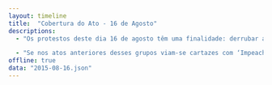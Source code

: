 ```yaml
---
layout: timeline
title:  "Cobertura do Ato - 16 de Agosto"
descriptions:
  - "Os protestos deste dia 16 de agosto têm uma finalidade: derrubar a presidenta Dilma Rousseff, seja por “impeachment, cassação ou renúncia”, como definem os Revoltados Online. Estes, junto com o Movimento Brasil Livre (MBL), Vem Pra Rua e diversos canais de TV, rádio, jornais e revistas pelo país, convocam a manifestação."

  - "Se nos atos anteriores desses grupos viam-se cartazes com ‘Impeachment Já’, Fora Dilma e PT’, ‘Chega de doutrinação marxista, basta de Paulo Freire’, ‘Intervenção militar Já’...  O que esperar dos protestos deste domingo?"
offline: true
data: "2015-08-16.json"
---
```

